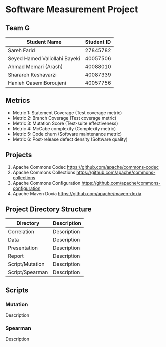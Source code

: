 # Software Measurement Project
## Team G
Student Name  | Student ID
------------- | -------------
Sareh Farid  | 27845782
Seyed Hamed Valiollahi Bayeki  | 40057506
Ahmad Memari (Arash) | 40088010
Sharareh Keshavarzi | 40087339
Hanieh QasemiBoroujeni | 40057756

## Metrics
- Metric 1: Statement Coverage (Test coverage metric)
- Metric 2: Branch Coverage (Test coverage metric)
- Metric 3: Mutation Score (Test-suite effectiveness)
- Metric 4: McCabe complexity (Complexity metric)
- Metric 5: Code churn (Software maintenance metric)
- Metric 6: Post-release defect density (Software quality)

## Projects
1. Apache Commons Codec https://github.com/apache/commons-codec
2. Apache Commons Collections https://github.com/apache/commons-collections
3. Apache Commons Configuration https://github.com/apache/commons-configuration
4. Apache Maven Doxia https://github.com/apache/maven-doxia

## Project Directory Structure
Directory  | Description
------------- | -------------
Correlation  | Description
Data  | Description
Presentation  | Description
Report  | Description
Script/Mutation  | Description
Script/Spearman  | Description

## Scripts
### Mutation
Description

### Spearman
Description
